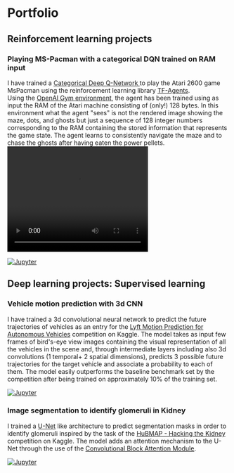 
# Portfolio
## Reinforcement learning projects
### Playing MS-Pacman with a categorical DQN trained on RAM input
I have trained a [Categorical Deep Q-Network ](https://arxiv.org/pdf/1707.06887.pdf) to play the Atari 2600 game MsPacman using the reinforcement learning library [TF-Agents](https://www.tensorflow.org/agents). <br> Using the [OpenAI Gym environment](https://gym.openai.com/envs/MsPacman-ram-v0/),  the agent has been trained using as input the RAM of the Atari machine consisting of (only!) 128 bytes. In this environment what the agent "sees" is not the rendered image showing the maze, dots, and ghosts but just a sequence of 128 integer numbers corresponding to the RAM containing the stored information that represents the game state. The agent learns to consistently navigate the maze and to chase the ghosts after having eaten the power pellets.
<video width="320" height="240" controls>
  <source type="https://github.com/GabrieleSgroi/GabrieleSgroi.github.io/blob/main/Notebooks/Pacman%20episode.mp4">
</video>

[![Jupyter](https://img.shields.io/badge/Jupiter-View%20Notebook-orange?&logo=Jupyter)](https://nbviewer.jupyter.org/github/GabrieleSgroi/GabrieleSgroi.github.io/blob/main/Notebooks/Pacman_Categorical_DQN.ipynb)

## Deep learning projects: Supervised learning 
### Vehicle motion prediction with 3d CNN 
I have trained a 3d convolutional neural network to predict the future trajectories of vehicles as an entry for the [Lyft Motion Prediction for Autonomous Vehicles](https://www.kaggle.com/c/lyft-motion-prediction-autonomous-vehicles) competition on Kaggle. The model takes as input few frames of bird's-eye view images containing the visual representation of all the vehicles in the scene and, through intermediate layers including also 3d convolutions (1 temporal+ 2 spatial dimensions), predicts 3 possible future trajectories for the target vehicle and associate a probability to each of them. The model easily outperforms the baseline benchmark set by the competition after being trained on approximately 10% of the training set. 

[![Jupyter](https://img.shields.io/badge/Jupiter-View%20Notebook-orange?&logo=Jupyter)](https://nbviewer.jupyter.org/url/GabrieleSgroi.github.io/Notebooks/lyft-vehicles-motion-prediction-3d-cnn-with-keras.ipynb)

### Image segmentation to identify glomeruli in Kidney

I trained a [U-Net](https://arxiv.org/pdf/1505.04597.pdf) like architecture to predict segmentation masks in order to identify glomeruli inspired by the task of the [HuBMAP - Hacking the Kidney](https://www.kaggle.com/c/hubmap-kidney-segmentation) competition on Kaggle. The model adds an attention mechanism to the U-Net through the use of the [Convolutional Block Attention Module](https://arxiv.org/pdf/1807.06521.pdf).

[![Jupyter](https://img.shields.io/badge/Jupiter-View%20Notebook-orange?&logo=Jupyter)](https://nbviewer.jupyter.org/url/GabrieleSgroi.github.io/Notebooks/hubmap-segmentation%20%281%29.ipynb)
